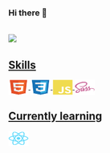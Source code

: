 ### Hi there 👋
<div align="left">
  <a href="https://github.com/azenetesc"><br>
 <img  "height="180em" src="https://github-readme-stats.vercel.app/api/top-langs/?username=azenetesc&layout=compact&langs_count=7&theme=radical"/>
</div>
 
<h2>Skills</h2>                                                                                                                                               
<img align="center" alt="a-HTML" height="30" width="40" src="https://raw.githubusercontent.com/devicons/devicon/master/icons/html5/html5-original.svg">
<img align="center" alt="a-CSS" height="30" width="40" src="https://raw.githubusercontent.com/devicons/devicon/master/icons/css3/css3-original.svg">
<img align="center" alt="a-Js" height="30" width="40" src="https://raw.githubusercontent.com/devicons/devicon/master/icons/javascript/javascript-plain.svg">                   
<img align="center" alt="a-Js" height="30" width="40" src="https://raw.githubusercontent.com/devicons/devicon/master/icons/sass/sass-original.svg"> 

<h2> Currently learning </h2>
<img align="center" alt="a-React" height="30" width="40" src="https://raw.githubusercontent.com/devicons/devicon/master/icons/react/react-original.svg">                                                                                                                                                     
